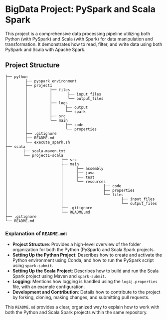 # BigData Project: PySpark and Scala Spark

This project is a comprehensive data processing pipeline utilizing both Python (with PySpark) and Scala (with Spark) for data manipulation and transformation. It demonstrates how to read, filter, and write data using both PySpark and Scala with Apache Spark.

## Project Structure
```
├── python
│        ├── pyspark_environment
│        ├── project1
│        │          ├── files
│        │          │       ├── input_files
│        │          │       └── output_files
│        │          ├── logs
│        │          │      ├── output
│        │          │      └── spark
│        │          ├── src
│        │          └── main
│        │                 ├── code
│        │                 └── properties
│        ├── .gitignore
│        ├── README.md
│        └── execute_spark.sh
├── scala
│       ├── scala-maven.txt
│       └── project1-scala
│                        ├── src
│                        ├── main
│                        │      ├── assembly
│                        │      ├── java
│                        │      ├── test
│                        │      └── resources
│                        │                  ├── code
│                        │                  ├── properties
│                        │                  └── files
│                        │                          ├── input_files
│                        │                          └── output_files
│                        ├── .gitignore
│                        └── README.md
├── .gitignore
└── README.md
```

### Explanation of `README.md`:
- **Project Structure**: Provides a high-level overview of the folder organization for both the Python (PySpark) and Scala Spark projects.
- **Setting Up the Python Project**: Describes how to create and activate the Python environment using Conda, and how to run the PySpark script using `spark-submit`.
- **Setting Up the Scala Project**: Describes how to build and run the Scala Spark project using Maven and `spark-submit`.
- **Logging**: Mentions how logging is handled using the `log4j.properties` file, with an example configuration.
- **Development and Contribution**: Details how to contribute to the project by forking, cloning, making changes, and submitting pull requests.

This `README.md` provides a clear, organized way to explain how to work with both the Python and Scala Spark projects within the same repository.